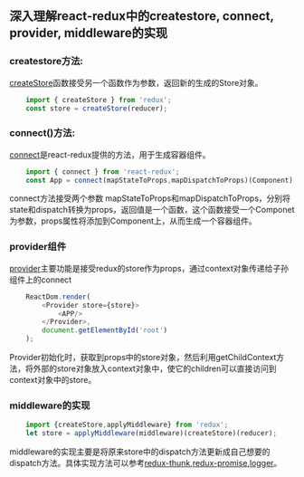 ## 深入理解react-redux中的createstore, connect, provider, middleware的实现

### createstore方法:

[createStore](https://github.com/LPink777/Deep-understanding-of-react-redux/blob/master/createStore.js?1526914025679)函数接受另一个函数作为参数，返回新的生成的Store对象。

```javascript
    import { createStore } from 'redux';
    const store = createStore(reducer);
```

### connect()方法:

[connect](https://github.com/LPink777/Deep-understanding-of-react-redux/blob/master/connect.js?1526569104077)是react-redux提供的方法，用于生成容器组件。

```javascript
    import { connect } from 'react-redux';
    const App = connect(mapStateToProps,mapDispatchToProps)(Component)
```
connect方法接受两个参数 mapStateToProps和mapDispatchToProps，分别将state和dispatch转换为props，返回值是一个函数，这个函数接受一个Componet为参数，props属性将添加到Component上，从而生成一个容器组件。

### provider组件

[provider](https://github.com/LPink777/Deep-understanding-of-react-redux/blob/master/provider.js?1526912593157)主要功能是接受redux的store作为props，通过context对象传递给子孙组件上的connect

```javascript
    ReactDom.render(
        <Provider store={store}>
            <APP/>
        </Provider>,
        document.getElementById('root')
    );
```
Provider初始化时，获取到props中的store对象，然后利用getChildContext方法，将外部的store对象放入context对象中，使它的children可以直接访问到context对象中的store。

### middleware的实现

```javascript
    import {createStore,applyMiddleware} from 'redux';
    let store = applyMiddleware(middleware)(createStore)(reducer);
```

middleware的实现主要是将原来store中的dispatch方法更新成自己想要的dispatch方法。具体实现方法可以参考[redux-thunk](https://github.com/LPink777/Deep-understanding-of-react-redux/blob/master/redux-thunk.js?1527003004511),[redux-promise](https://github.com/LPink777/Deep-understanding-of-react-redux/blob/master/redux-promise.js?1527003030680),[logger](https://github.com/LPink777/Deep-understanding-of-react-redux/blob/master/logger.js?1527003054983)。